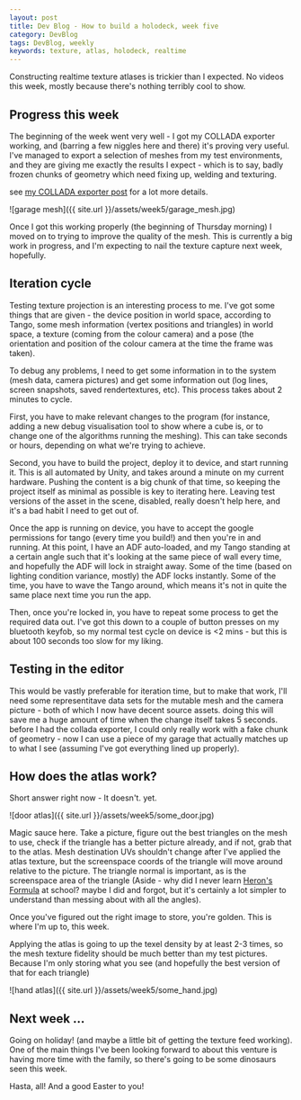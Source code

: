 ```yaml
---
layout: post
title: Dev Blog - How to build a holodeck, week five
category: DevBlog
tags: DevBlog, weekly
keywords: texture, atlas, holodeck, realtime
---
```


Constructing realtime texture atlases is trickier than I expected.
No videos this week, mostly because there's nothing terribly cool to show.

## Progress this week

The beginning of the week went very well - I got my COLLADA exporter working, and (barring a few
niggles here and there) it's proving very useful. I've managed to export a selection of meshes
from my test environments, and they are giving me exactly the results I expect - which is to say,
badly frozen chunks of geometry which need fixing up, welding and texturing.

see [my COLLADA exporter post](http://www.evryway.com/Export-Working/) for a lot more details.

![garage mesh]({{ site.url }}/assets/week5/garage_mesh.jpg)

Once I got this working properly (the beginning of Thursday morning) I moved on to trying to improve
the quality of the mesh. This is currently a big work in progress, and I'm expecting to nail
the texture capture next week, hopefully.

## Iteration cycle

Testing texture projection is an interesting process to me. I've got some things that are given - the
device position in world space, according to Tango, some mesh information (vertex positions and
triangles) in world space, a texture (coming from the colour camera) and a pose (the orientation
and position of the colour camera at the time the frame was taken).

To debug any problems, I need to get some information in to the system (mesh data, camera pictures)
and get some information out (log lines, screen snapshots, saved rendertextures, etc). This process
takes about 2 minutes to cycle. 

First, you have to make relevant changes to the program (for instance, adding a new debug visualisation
tool to show where a cube is, or to change one of the algorithms running the meshing). This can take
seconds or hours, depending on what we're trying to achieve.

Second, you have to build the project, deploy it to device, and start running it. This is all automated
by Unity, and takes around a minute on my current hardware. Pushing the content is a big chunk of that time,
so keeping the project itself as minimal as possible is key to iterating here. Leaving test versions of
the asset in the scene, disabled, really doesn't help here, and it's a bad habit I need to get out of.

Once the app is running on device, you have to accept the google permissions for tango (every time you build!)
and then you're in and running. At this point, I have an ADF auto-loaded, and my Tango standing at a certain
angle such that it's looking at the same piece of wall every time, and hopefully the ADF will lock in
straight away. Some of the time (based on lighting condition variance, mostly) the ADF locks instantly.
Some of the time, you have to wave the Tango around, which means it's not in quite the same place next time
you run the app.

Then, once you're locked in, you have to repeat some process to get the required data out. I've got this
down to a couple of button presses on my bluetooth keyfob, so my normal test cycle on device is <2 mins - but
this is about 100 seconds too slow for my liking.

## Testing in the editor

This would be vastly preferable for iteration time, but to make that work, I'll need
some representitave data sets for the mutable mesh and the camera picture - both of which I now have
decent source assets. doing this will save me a huge amount of time when the change itself takes 5 seconds.
before I had the collada exporter, I could only really work with a fake chunk of geometry - now I can
use a piece of my garage that actually matches up to what I see (assuming I've got everything lined up
properly).

## How does the atlas work?

Short answer right now - It doesn't. yet.

![door atlas]({{ site.url }}/assets/week5/some_door.jpg)

Magic sauce here. Take a picture, figure out the best triangles on the mesh to use, check if the triangle
has a better picture already, and if not, grab that to the atlas. Mesh destination UVs shouldn't change
after I've applied the atlas texture, but the screenspace coords of the triangle will move around relative
to the picture. The triangle normal is important, as is the screenspace area of the triangle (Aside - why did I never
learn [Heron's Formula](https://en.wikipedia.org/wiki/Heron%27s_formula) at school? maybe I did and forgot,
but it's certainly a lot simpler to understand than messing about with all the angles).

Once you've figured out the right image to store, you're golden. This is where I'm up to, this week.

Applying the atlas is going to up the texel density by at least 2-3 times, so the mesh texture fidelity
should be much better than my test pictures. Because I'm only storing what you see (and hopefully the
best version of that for each triangle) 

![hand atlas]({{ site.url }}/assets/week5/some_hand.jpg)


## Next week ...

Going on holiday! (and maybe a little bit of getting the texture feed working). One of the main things
I've been looking forward to about this venture is having more time with the family, so there's going
to be some dinosaurs seen this week.


Hasta, all! And a good Easter to you!

